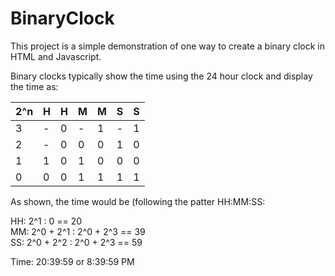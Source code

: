 # BinaryClock

This project is a simple demonstration of one way to create a binary clock in HTML and Javascript.

Binary clocks typically show the time using the 24 hour clock and display the time as:

| 2^n | H | H | M | M | S | S |
|:--|:--|:--|:--|:--|:--|:--|
| 3 | - | 0 | - | 1 | - | 1 |
| 2 | - | 0 | 0 | 0 | 1 | 0 |
| 1 | 1 | 0 | 1 | 0 | 0 | 0 |
| 0 | 0 | 0 | 1 | 1 | 1 | 1 |

As shown, the time would be (following the patter HH:MM:SS:

HH: 2^1 : 0 == 20\
MM: 2^0 + 2^1 : 2^0 + 2^3 == 39\
SS: 2^0 + 2^2 : 2^0 + 2^3 == 59

Time: 20:39:59 or 8:39:59 PM


